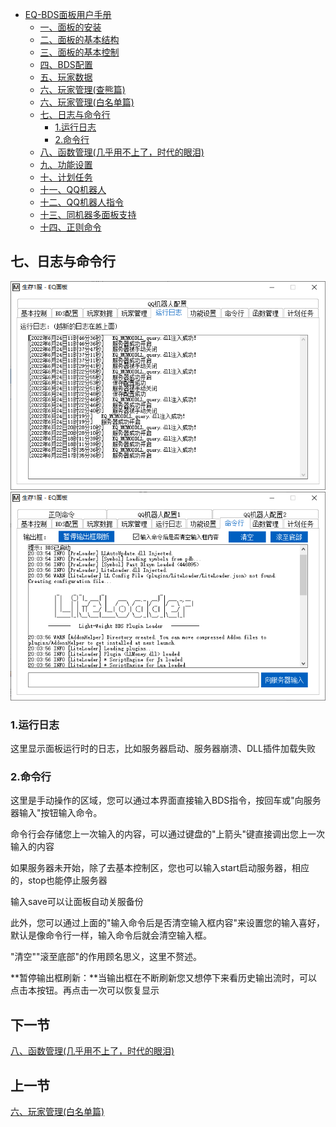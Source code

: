 <!-- no toc -->
- [EQ-BDS面板用户手册](./旧版专用EQ面板用户手册.md)
  - [一、面板的安装](./一面板的安装.md)
  - [二、面板的基本结构](./二面板的基本结构.md)
  - [三、面板的基本控制](./三面板的基本控制.md)
  - [四、BDS配置](./四bds配置.md)
  - [五、玩家数据](./五玩家数据.md)
  - [六、玩家管理(查熊篇)](./六玩家管理查熊篇.md)
  - [六、玩家管理(白名单篇)](./六玩家管理白名单篇.md)
  - [七、日志与命令行](./七日志与命令行.md)
    - [1.运行日志](#1运行日志)
    - [2.命令行](#2命令行)
  - [八、函数管理(几乎用不上了，时代的眼泪)](./八函数管理几乎用不上了时代的眼泪.md)
  - [九、功能设置](./九功能设置.md)
  - [十、计划任务](./十计划任务.md)
  - [十一、QQ机器人](./十一qq机器人.md)
  - [十二、QQ机器人指令](./十二qq机器人指令.md)
  - [十三、同机器多面板支持](./十三同机器多面板支持.md)
  - [十四、正则命令](./十四正则命令.md)

## 七、日志与命令行

![图片](./images/28456795.png)![图片](./images/28456796.png)

### 1.运行日志

这里显示面板运行时的日志，比如服务器启动、服务器崩溃、DLL插件加载失败

### 2.命令行

这里是手动操作的区域，您可以通过本界面直接输入BDS指令，按回车或"向服务器输入"按钮输入命令。

命令行会存储您上一次输入的内容，可以通过键盘的"上箭头"键直接调出您上一次输入的内容

如果服务器未开始，除了去基本控制区，您也可以输入start启动服务器，相应的，stop也能停止服务器

输入save可以让面板自动关服备份

此外，您可以通过上面的"输入命令后是否清空输入框内容"来设置您的输入喜好，默认是像命令行一样，输入命令后就会清空输入框。

"清空""滚至底部"的作用顾名思义，这里不赘述。

**暂停输出框刷新：**当输出框在不断刷新您又想停下来看历史输出流时，可以点击本按钮。再点击一次可以恢复显示

## 下一节

[八、函数管理(几乎用不上了，时代的眼泪)](./八函数管理几乎用不上了时代的眼泪.md)

## 上一节

[六、玩家管理(白名单篇)](./六玩家管理白名单篇.md)